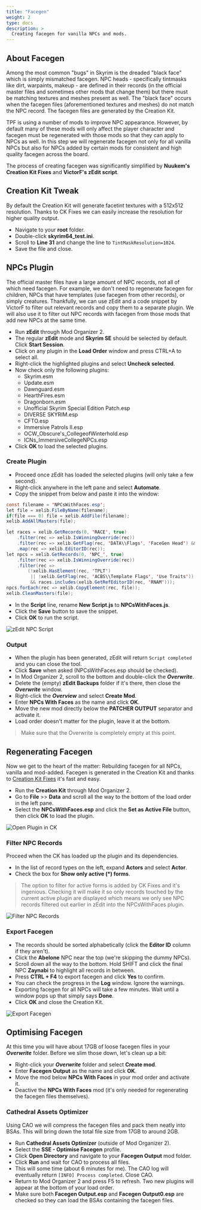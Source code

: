 ```yaml
---
title: "Facegen"
weight: 2
type: docs
description: >
  Creating facegen for vanilla NPCs and mods.
---
```


## About Facegen

Among the most common "bugs" in Skyrim is the dreaded "black face" which is simply mismatched facegen. NPC heads - specifically tintmasks like dirt, warpaints, makeup - are defined in their records (in the official master files and sometimes other mods that change them) but there must be matching textures and meshes present as well. The "black face" occurs when the facegen files (aforementioned textures and meshes) do not match the NPC record. The facegen files are generated by the Creation Kit.

TPF is using a number of mods to improve NPC appearance. However, by default many of these mods will only affect the player character and facegen must be regenerated with those mods so that they can apply to NPCs as well. In this step we will regenerate facegen not only for all vanilla NPCs but also for NPCs added by certain mods for consistent and high quality facegen across the board.

The process of creating facegen was significantly simplified by **Nuukem's Creation Kit Fixes** and **VictorF's zEdit script**.

## Creation Kit Tweak

By default the Creation Kit will generate facetint textures with a 512x512 resolution. Thanks to CK Fixes we can easily increase the resolution for higher quality output.

- Navigate to your **root** folder.
- Double-click **skyrim64_test.ini**.
- Scroll to **Line 31** and change the line to `TintMaskResolution=1024`.
- Save the file and close.

## NPCs Plugin

The official master files have a large amount of NPC records, not all of which need facegen. For example, we don't need to regenerate facegen for children, NPCs that have templates (use facegen from other records), or simply creatures. Thankfully, we can use zEdit and a code snippet by VictorF to filter out relevant records and copy them to a separate plugin. We will also use it to filter out NPC records with facegen from those mods that add new NPCs at the same time.

- Run **zEdit** through Mod Organizer 2.
- The regular **zEdit** mode and **Skyrim SE** should be selected by default. Click **Start Session**.
- Click on any plugin in the **Load Order** window and press CTRL+A to select all.
- Right-click the highlighted plugins and select **Uncheck selected**.
- Now check only the following plugins:
  - Skyrim.esm
  - Update.esm
  - Dawnguard.esm
  - HearthFires.esm
  - Dragonborn.esm
  - Unofficial Skyrim Special Edition Patch.esp
  - DIVERSE SKYRIM.esp
  - CFTO.esp
  - Immersive Patrols II.esp
  - OCW_Obscure's_CollegeofWinterhold.esp
  - ICNs_ImmersiveCollegeNPCs.esp
- Click **OK** to load the selected plugins.

### Create Plugin

- Proceed once zEdit has loaded the selected plugins (will only take a few second).
- Right-click anywhere in the left pane and select **Automate**.
- Copy the snippet from below and paste it into the window:

```java
const filename = 'NPCsWithFaces.esp';
let file = xelib.FileByName(filename);
if(file === 0) file = xelib.AddFile(filename);
xelib.AddAllMasters(file);

let races = xelib.GetRecords(0, 'RACE', true)
    .filter(rec => xelib.IsWinningOverride(rec))
    .filter(rec => xelib.GetFlag(rec, 'DATA\\Flags', 'FaceGen Head') && !xelib.GetFlag(rec, 'DATA\\Flags', 'Child'))
    .map(rec => xelib.EditorID(rec));
let npcs = xelib.GetRecords(0, 'NPC_', true)
    .filter(rec => xelib.IsWinningOverride(rec))
    .filter(rec => 
        (!xelib.HasElement(rec, 'TPLT')
         || !xelib.GetFlag(rec, 'ACBS\\Template Flags', 'Use Traits'))
         && races.includes(xelib.GetRefEditorID(rec, 'RNAM')));
npcs.forEach(rec => xelib.CopyElement(rec, file));
xelib.CleanMasters(file);
```

- In the **Script** line, rename **New Script.js** to **NPCsWithFaces.js**.
- Click the **Save** button to save the snippet.
- Click **OK** to run the script.

![zEdit NPC Script](/Pictures/skyrim-se/initial-setup/zedit-npc-script.png)

### Output

- When the plugin has been generated, zEdit will return `Script completed` and you can close the tool.
- Click **Save** when asked (NPCsWithFaces.esp should be checked).
- In Mod Organizer 2, scroll to the bottom and double-click the ***Overwrite***.
- Delete the (empty) **zEdit Backups** folder if it's there, then close the ***Overwrite*** window.
- Right-click the ***Overview*** and select **Create Mod**.
- Enter **NPCs With Faces** as the name and click **OK**.
- Move the new mod directly below the **PATCHER OUTPUT** separator and activate it.
- Load order doesn't matter for the plugin, leave it at the bottom.

> Make sure that the Overwrite is completely empty at this point.

## Regenerating Facegen

Now we get to the heart of the matter: Rebuilding facegen for all NPCs, vanilla and mod-added. Facegen is generated in the Creation Kit and thanks to [Creation Kit Fixes](https://www.nexusmods.com/skyrimspecialedition/mods/20061) it's fast and easy.

- Run the **Creation Kit** through Mod Organizer 2.
- Go to **File** >> **Data** and scroll all the way to the bottom of the load order in the left pane.
- Select the **NPCsWithFaces.esp** and click the **Set as Active File** button, then click **OK** to load the plugin.

![Open Plugin in CK](/Pictures/skyrim-se/finalisation/load-plugin-ck.png)

### Filter NPC Records

Proceed when the CK has loaded up the plugin and its dependencies.

- In the list of record types on the left, expand **Actors** and select **Actor**.
- Check the box for **Show only active (*) forms**.

> The option to filter for active forms is added by CK Fixes and it's ingenious. Checking it will make it so only records touched by the current active plugin are displayed which means we only see NPC records filtered out earlier in zEdit into the NPCsWithFaces plugin.

![Filter NPC Records](/Pictures/skyrim-se/finalisation/filter-npc-records.png)

### Export Facegen

- The records should be sorted alphabetically (click the **Editor ID** column if they aren't).
- Click the **Abelone** NPC near the top (we're skipping the dummy NPCs).
- Scroll down all the way to the bottom. Hold SHIFT and click the final NPC **Zaynabi** to highlight all records in between.
- Press **CTRL + F4** to export facegen and click **Yes** to confirm.
- You can check the progress in the **Log** window. Ignore the warnings.
- Exporting facegen for all NPCs will take a few minutes. Wait until a window pops up that simply says **Done**.
- Click **OK** and close the Creation Kit.

![Export Facegen](/Pictures/skyrim-se/finalisation/ck-export-facegen.png)

## Optimising Facegen

At this time you will have about 17GB of loose facegen files in your ***Overwrite*** folder. Before we slim those down, let's clean up a bit:

- Right-click your ***Overwrite*** folder and select **Create mod**.
- Enter **Facegen Output** as the name and click **OK**.
- Move the mod below **NPCs With Faces** in your mod order and activate it.
- Deactive the **NPCs With Faces** mod (it's only needed for regenerating the facegen files themselves).

### Cathedral Assets Optimizer

Using CAO we will compress the facegen files and pack them neatly into BSAs. This will bring down the total file size from 17GB to around 2GB.

- Run **Cathedral Assets Optimizer** (outside of Mod Organizer 2).
- Select the **SSE - Optimise Facegen** profile.
- Click **Open Directory** and navigate to your **Facegen Output** mod folder.
- Click **Run** and wait for CAO to process all files.
- This will some time (about 6 minutes for me). The CAO log will eventually return `[INFO] Process completed`. Close CAO.
- Return to Mod Organizer 2 and press F5 to refresh. Two new plugins will appear at the bottom of your load order.
- Make sure both **Facegen Output.esp** and **Facegen Output0.esp** are checked so they can load the BSAs containing the facegen files.